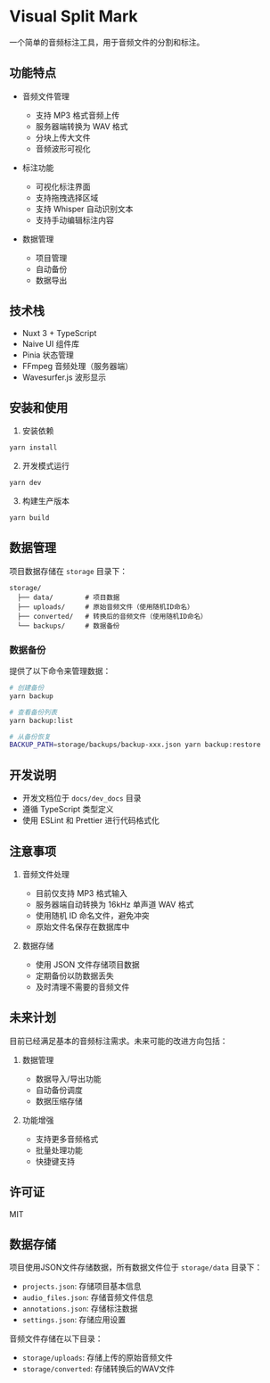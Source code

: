 # Visual Split Mark

一个简单的音频标注工具，用于音频文件的分割和标注。

## 功能特点

- 音频文件管理
  - 支持 MP3 格式音频上传
  - 服务器端转换为 WAV 格式
  - 分块上传大文件
  - 音频波形可视化

- 标注功能
  - 可视化标注界面
  - 支持拖拽选择区域
  - 支持 Whisper 自动识别文本
  - 支持手动编辑标注内容

- 数据管理
  - 项目管理
  - 自动备份
  - 数据导出

## 技术栈

- Nuxt 3 + TypeScript
- Naive UI 组件库
- Pinia 状态管理
- FFmpeg 音频处理（服务器端）
- Wavesurfer.js 波形显示

## 安装和使用

1. 安装依赖
```bash
yarn install
```

2. 开发模式运行
```bash
yarn dev
```

3. 构建生产版本
```bash
yarn build
```

## 数据管理

项目数据存储在 `storage` 目录下：

```
storage/
  ├── data/        # 项目数据
  ├── uploads/     # 原始音频文件（使用随机ID命名）
  ├── converted/   # 转换后的音频文件（使用随机ID命名）
  └── backups/     # 数据备份
```

### 数据备份

提供了以下命令来管理数据：

```bash
# 创建备份
yarn backup

# 查看备份列表
yarn backup:list

# 从备份恢复
BACKUP_PATH=storage/backups/backup-xxx.json yarn backup:restore
```

## 开发说明

- 开发文档位于 `docs/dev_docs` 目录
- 遵循 TypeScript 类型定义
- 使用 ESLint 和 Prettier 进行代码格式化

## 注意事项

1. 音频文件处理
   - 目前仅支持 MP3 格式输入
   - 服务器端自动转换为 16kHz 单声道 WAV 格式
   - 使用随机 ID 命名文件，避免冲突
   - 原始文件名保存在数据库中

2. 数据存储
   - 使用 JSON 文件存储项目数据
   - 定期备份以防数据丢失
   - 及时清理不需要的音频文件

## 未来计划

目前已经满足基本的音频标注需求。未来可能的改进方向包括：

1. 数据管理
   - 数据导入/导出功能
   - 自动备份调度
   - 数据压缩存储

2. 功能增强
   - 支持更多音频格式
   - 批量处理功能
   - 快捷键支持

## 许可证

MIT

## 数据存储

项目使用JSON文件存储数据，所有数据文件位于 `storage/data` 目录下：

- `projects.json`: 存储项目基本信息
- `audio_files.json`: 存储音频文件信息
- `annotations.json`: 存储标注数据
- `settings.json`: 存储应用设置

音频文件存储在以下目录：
- `storage/uploads`: 存储上传的原始音频文件
- `storage/converted`: 存储转换后的WAV文件
